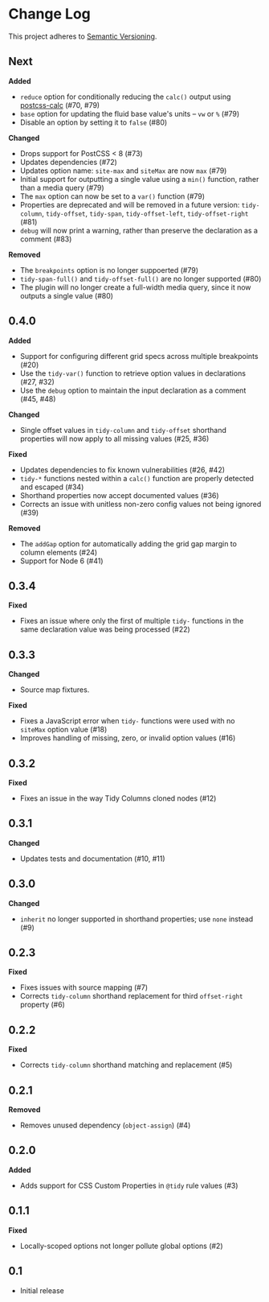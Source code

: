# Change Log
This project adheres to [Semantic Versioning](http://semver.org/).

## Next

**Added**

- `reduce` option for conditionally reducing the `calc()` output using [postcss-calc](https://github.com/postcss/postcss-calc/) (#70, #79)
- `base` option for updating the fluid base value's units – `vw` or `%` (#79)
- Disable an option by setting it to `false` (#80)

**Changed**

- Drops support for PostCSS < 8 (#73)
- Updates dependencies (#72)
- Updates option name: `site-max` and `siteMax` are now `max` (#79)
- Initial support for outputting a single value using a `min()` function, rather than a media query (#79)
- The `max` option can now be set to a `var()` function (#79)
- Properties are deprecated and will be removed in a future version: `tidy-column`, `tidy-offset`, `tidy-span`, `tidy-offset-left`, `tidy-offset-right` (#81)
- `debug` will now print a warning, rather than preserve the declaration as a comment (#83)

**Removed**

- The `breakpoints` option is no longer suppoerted (#79)
- `tidy-span-full()` and `tidy-offset-full()` are no longer supported (#80)
- The plugin will no longer create a full-width media query, since it now outputs a single value (#80)

## 0.4.0

**Added**

- Support for configuring different grid specs across multiple breakpoints (#20)
- Use the `tidy-var()` function to retrieve option values in declarations (#27, #32)
- Use the `debug` option to maintain the input declaration as a comment (#45, #48)

**Changed**

- Single offset values in `tidy-column` and `tidy-offset` shorthand properties will now apply to all missing values (#25, #36)

**Fixed**

- Updates dependencies to fix known vulnerabilities (#26, #42)
- `tidy-*` functions nested within a `calc()` function are properly detected and escaped (#34)
- Shorthand properties now accept documented values (#36)
- Corrects an issue with unitless non-zero config values not being ignored (#39)

**Removed**

- The `addGap` option for automatically adding the grid gap margin to column elements (#24)
- Support for Node 6 (#41)

## 0.3.4

**Fixed**

- Fixes an issue where only the first of multiple `tidy-` functions in the same declaration value was being processed (#22)

## 0.3.3

**Changed**

- Source map fixtures.

**Fixed**

- Fixes a JavaScript error when `tidy-` functions were used with no `siteMax` option value (#18)
- Improves handling of missing, zero, or invalid option values (#16)

## 0.3.2

**Fixed**

- Fixes an issue in the way Tidy Columns cloned nodes (#12)

## 0.3.1

**Changed**

- Updates tests and documentation (#10, #11)

## 0.3.0

**Changed**

- `inherit` no longer supported in shorthand properties; use `none` instead (#9)

## 0.2.3

**Fixed**

- Fixes issues with source mapping (#7)
- Corrects `tidy-column` shorthand replacement for third `offset-right` property (#6)

## 0.2.2

**Fixed**

- Corrects `tidy-column` shorthand matching and replacement (#5)

## 0.2.1

**Removed**

- Removes unused dependency (`object-assign`) (#4)

## 0.2.0

**Added**

- Adds support for CSS Custom Properties in `@tidy` rule values (#3)

## 0.1.1

**Fixed**

- Locally-scoped options not longer pollute global options (#2)

## 0.1

- Initial release
